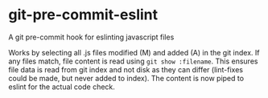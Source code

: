 # git-pre-commit-eslint
A git pre-commit hook for eslinting javascript files

Works by selecting all .js files modified (M) and added (A) in the git index. If any files match, file content is read using `git show :filename`. This ensures file data is read from git index and not disk as they can differ (lint-fixes could be made, but never added to index).
The content is now piped to eslint for the actual code check.
